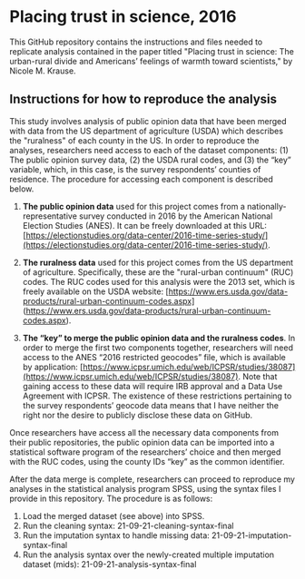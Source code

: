 # Placing trust in science, 2016
This GitHub repository contains the instructions and files needed to replicate analysis contained in the paper titled "Placing trust in science: The urban-rural divide and Americans’ feelings of warmth toward scientists," by Nicole M. Krause.

## Instructions for how to reproduce the analysis

This study involves analysis of public opinion data that have been merged with data from the US department of agriculture (USDA) which describes the "ruralness" of each county in the US. In order to reproduce the analyses, researchers need access to each of the dataset components: (1) The public opinion survey data, (2) the USDA rural codes, and (3) the “key” variable, which, in this case, is the survey respondents’ counties of residence. The procedure for accessing each component is described below.

1. **The public opinion data** used for this project comes from a nationally-representative survey conducted in 2016 by the American National Election Studies (ANES). It can be freely downloaded at this URL: [https://electionstudies.org/data-center/2016-time-series-study/](https://electionstudies.org/data-center/2016-time-series-study/). 

2. **The ruralness data** used for this project comes from the US department of agriculture. Specifically, these are the "rural-urban continuum" (RUC) codes. The RUC codes used for this analysis were the 2013 set, which is freely available on the USDA website: [https://www.ers.usda.gov/data-products/rural-urban-continuum-codes.aspx] (https://www.ers.usda.gov/data-products/rural-urban-continuum-codes.aspx).

3. **The “key” to merge the public opinion data and the ruralness codes**. In order to merge the first two components together, researchers will need access to the ANES “2016 restricted geocodes” file, which is available by application: [https://www.icpsr.umich.edu/web/ICPSR/studies/38087](https://www.icpsr.umich.edu/web/ICPSR/studies/38087). Note that gaining access to these data will require IRB approval and a Data Use Agreement with ICPSR. The existence of these restrictions pertaining to the survey respondents’ geocode data means that I have neither the right nor the desire to publicly disclose these data on GitHub.

Once researchers have access all the necessary data components from their public repositories, the public opinion data can be imported into a statistical software program of the researchers’ choice and then merged with the RUC codes, using the county IDs “key” as the common identifier. 

After the data merge is complete, researchers can proceed to reproduce my analyses in the statistical analysis program SPSS, using the syntax files I provide in this repository.  The procedure is as follows:

1. Load the merged dataset (see above) into SPSS.
2. Run the cleaning syntax: 21-09-21-cleaning-syntax-final
3. Run the imputation syntax to handle missing data: 21-09-21-imputation-syntax-final
4. Run the analysis syntax over the newly-created multiple imputation dataset (mids): 21-09-21-analysis-syntax-final

